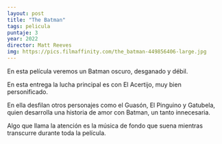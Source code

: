 ```yaml
---
layout: post
title: "The Batman"
tags: pelicula
puntaje: 3
year: 2022
director: Matt Reeves
img: https://pics.filmaffinity.com/the_batman-449856406-large.jpg
---
```


En esta película veremos un Batman oscuro, desganado y débil. 

En esta entrega la lucha principal es con El Acertijo, muy bien personificado. 

En ella desfilan otros personajes como el Guasón, El Pinguino y Gatubela, quien desarrolla una historia de amor con Batman, un tanto innecesaria.

Algo que llama la atención es la música de fondo que suena mientras transcurre durante toda la película. 
